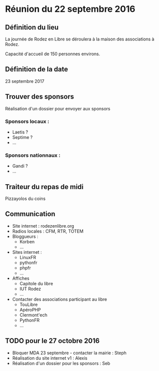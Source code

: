 # Réunion du 22 septembre 2016

## Définition du lieu

La journée de Rodez en Libre se déroulera à la maison des associations à Rodez.

Capacité d'accueil de 150 personnes environs.


## Définition de la date

23 septembre 2017

## Trouver des sponsors

Réalisation d'un dossier pour envoyer aux sponsors

### Sponsors locaux :

* Laetis ?
* Septime ?
* ...

### Sponsors nationnaux :

* Gandi ?
* ...

## Traiteur du repas de midi

Pizzayolos du coins

## Communication

* Site internet : rodezenlibre.org
* Radios locales : CFM, RTR, TOTEM
* Bloggueurs :
  * Korben
  * ...
* Sites internet :
  * LinuxFR
  * pythonfr
  * phpfr
  * ...
* Affiches
  * Capitole du libre
  * IUT Rodez
  * ...
* Contacter des associations participant au libre
  * TouLibre
  * ApéroPHP
  * Clermont'ech
  * PythonFR
  * ...

## TODO pour le 27 octobre 2016

* Bloquer MDA 23 septembre - contacter la mairie : Steph
* Réalisation du site internet v1 : Alexis
* Réalisation d'un dossier pour les sponsors : Seb
